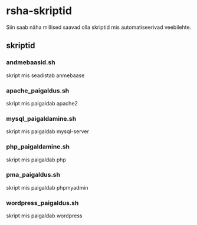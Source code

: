 # rsha-skriptid
Siin saab näha millised saavad olla skriptid mis automatiseerivad veebilehte.
## skriptid
### andmebaasid.sh
skript mis seadistab anmebaase
### apache_paigaldus.sh
skript mis paigaldab apache2
### mysql_paigaldamine.sh
skript mis paigaldab mysql-server
### php_paigaldamine.sh
skript mis paigaldab php
### pma_paigaldus.sh
skript mis paigaldab phpmyadmin
### wordpress_paigaldus.sh
skript mis paigaldab wordpress
